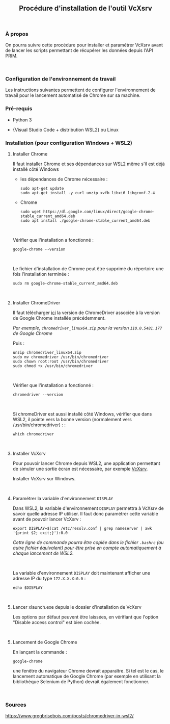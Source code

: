 <h2 align="center">Procédure d'installation de l'outil VcXsrv</h2>

<br />

### **À propos**

On pourra suivre cette procédure pour installer et paramétrer VcXsrv avant de lancer les scripts permettant de récupérer les données depuis l'API PRIM.

<br />

### **Configuration de l'environnement de travail**

Les instructions suivantes permettent de configurer l'environnement de travail pour le lancement automatisé de Chrome sur sa machine.

### Pré-requis

- Python 3

- {Visual Studio Code + distribution WSL2} ou Linux

### Installation (pour configuration Windows + WSL2)

1. Installer Chrome
    
    Il faut installer Chrome et ses dépendances sur WSL2 même s'il est déjà installé côté Windows

    - les dépendances de Chrome nécessaire :

        ```
        sudo apt-get update
        sudo apt-get install -y curl unzip xvfb libxi6 libgconf-2-4
        ```

    - Chrome

        ```
        sudo wget https://dl.google.com/linux/direct/google-chrome-stable_current_amd64.deb
        sudo apt install ./google-chrome-stable_current_amd64.deb
        ```

    <br/>

    Vérifier que l'installation a fonctionné :

    ```
    google-chrome --version
    ```

    <br/>

    Le fichier d'installation de Chrome peut être supprimé du répertoire une fois l'installation terminée :

    ```
    sudo rm google-chrome-stable_current_amd64.deb
    ```

<br/>

2. Installer ChromeDriver

    Il faut télécharger <a href="https://chromedriver.chromium.org/downloads">ici</a> la version de ChromeDriver associée à la version de Google Chrome installée précédemment.
    
    *Par exemple, `chromedriver_linux64.zip` pour la version `110.0.5481.177` de Google Chrome*

    Puis :

    ```
    unzip chromedriver_linux64.zip
    sudo mv chromedriver /usr/bin/chromedriver
    sudo chown root:root /usr/bin/chromedriver
    sudo chmod +x /usr/bin/chromedriver
    ```

    <br/>

    Vérifier que l'installation a fonctionné :

    ```
    chromedriver --version
    ```

    <br/>

    Si chromeDriver est aussi installé côté Windows, vérifier que dans WSL2, il pointe vers la bonne version (normalement vers /usr/bin/chromedriver) : :

    ```
    which chromedriver
    ```

<br/>

3. Installer VcXsrv

    Pour pouvoir lancer Chrome depuis WSL2, une application permettant de simuler une sortie écran est nécessaire, par exemple <a href="https://sourceforge.net/projects/vcxsrv/">VcXsrv</a>.

    Installer VcXsrv sur Windows.

<br/>

4. Paramétrer la variable d'environnement `DISPLAY`

    Dans WSL2, la variable d'environnement `DISPLAY` permettra à VcXsrv de savoir quelle adresse IP utiliser. Il faut donc paramétrer cette variable avant de pouvoir lancer VcXsrv :

    ```
    export DISPLAY=$(cat /etc/resolv.conf | grep nameserver | awk '{print $2; exit;}'):0.0
    ```

    *Cette ligne de commande pourra être copiée dans le fichier `.bashrc` (ou autre fichier équivalent) pour être prise en compte automatiquement à chaque lancement de WSL2.*

    <br/>

    La variable d'environnement `DISPLAY` doit maintenant afficher une adresse IP du type `172.X.X.X:0.0` :
    
    ```
    echo $DISPLAY
    ```

<br/>

5. Lancer xlaunch.exe depuis le dossier d'installation de VcXsrv

    Les options par défaut peuvent être laissées, en vérifiant que l'option "Disable access control" est bien cochée.

<br/>

5. Lancement de Google Chrome

    En lançant la commande :

    ```
    google-chrome
    ```

    une fenêtre du navigateur Chrome devrait apparaître. Si tel est le cas, le lancement automatique de Google Chrome (par exemple en utilisant la bibliothèque Selenium de Python) devrait également fonctionner.

<br/>

### Sources

https://www.gregbrisebois.com/posts/chromedriver-in-wsl2/